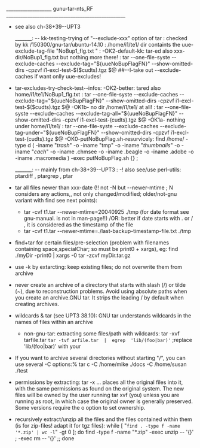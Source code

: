 ___________________ gunu-tar-nts_RF __________________________________________________
- see also ch-38+39--UPT3

	_______:  --  kk-testing-trying of "--exclude-xxx" option of tar : checked by kk /150300/gnu-tar/ubuntu-14.10 :
  /home/i1/te1/  dir containts the uue-exclude-tag-file  "NoBup1_flg.txt " :
-OK2-default-kk:  tar-ed also xxx-dir/NoBup1_flg.txt but nothing more there!  :
	tar --one-file-syste   --exclude-caches  --exclude-tag="${uueNoBupFlagFN}"  --show-omitted-dirs  -cpzvf  i1-excl-test-$($cudts).tgz   $@   ##--I-take out --exclude-caches if want onlly uue-excludes!
- tar-excludes-try-check-test--infos:
-OK2-better: tared also home/i1/te1/NoBup1_flg.txt : tar --one-file-syste   --exclude-caches  --exclude-tag="${uueNoBupFlagFN}"  --show-omitted-dirs  -cpzvf  i1-excl-test-$($cudts).tgz   $@
-OK1b- no dir /home/i1/te1/ at all! :  tar --one-file-syste   --exclude-caches  --exclude-tag-all="${uueNoBupFlagFN}"  --show-omitted-dirs  -cpzvf  i1-excl-test-$($cudts).tgz   $@
-OK1a- nothing under home/i1/te1/ :  tar --one-file-syste   --exclude-caches  --exclude-tag-under="${uueNoBupFlagFN}"  --show-omitted-dirs  -cpzvf  i1-excl-test-$($cudts).tgz   $@
-OK0-putNoBupFlag.sh-resurvicely:    find /home/  -type d  \( -iname "*trash*" -o -iname "tmp" -o -iname "*thumbnails*" -o -iname "*cach*" -o -iname .chmsee -o -iname .beagle -o -iname .adobe -o -iname .macromedia \) -exec putNoBupFlag.sh {}  \;

	_______:  -- mainly from  ch-38+39--UPT3 :
-! also see/use perl-utils:   ptardiff , ptargrep , ptar
- tar all files newer than xxx-date (!! not -N but --newer-mtime ; N considers any actions,, not only changed/modified; older/not-gnu variant with find see next points):
	- tar  -cvf t1.tar --newer-mtime=20040925  ./tmp  (for date format see gnu-manual. is not in man-page!!) /OR: better if date starts with . or / , it is considered as the timestamp of the file
	- tar  -cvf t1.tar --newer-mtime=./last-backup-timestamp-file.txt  ./tmp
- find+tar for certain files/pre-selection (problem with filenames containing space,specialChar; so must be print0 + xargs), eg:  find ./myDir -print0 | xargs -0 tar -zcvf myDir.tar.gz
- use -k by extarcting: keep existing files; do not overwrite them from archive
- never create an archive of a directory that starts with slash (/) or tilde (~), due to reconstruction problems. Avoid using absolute paths when you create an archive.GNU tar. It strips the leading / by default when creating archives.
- wildcards & tar (see UPT3 38.10):  GNU tar understands wildcards in the names of files within an archive
	- non-gnu-tar: extracting some files/path with wildcards: tar -xvf tarfile.tar `tar -tvf arfile.tar  |  egrep  'lib/(foo|bar)'` ;replace  'lib/(foo|bar)' with your <searchword-filaneme>
- If you want to archive several directories without starting "/", you can use several -C options:% tar c -C /home/mike ./docs  -C /home/susan ./test
- permissions by extracting: tar -x ... places all the original files into it, with the same permissions as found on the original system. The new files will be owned by the user running tar xvf (you) unless you are running as root, in which case the original owner is generally preserved. Some versions require the o option to set ownership.
- recursively extract/unzip all the files and the files contained within them (is for zip-files! adapt it for tgz files): while [ "`find . -type f -name '*.zip' | wc -l`" -gt 0 ]; do find -type f -name "*.zip" -exec unzip -- '{}' \; -exec rm -- '{}' \;; done
